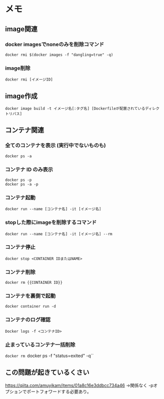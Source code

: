 # メモ

## image関連

### docker imagesでnoneのみを削除コマンド
`docker rmi $(docker images -f "dangling=true" -q)`

### image削除
`docker rmi [イメージID]`

## image作成
`docker image build -t イメージ名[:タグ名] [Dockerfileが配置されているディレクトリパス]`

## コンテナ関連

### 全てのコンテナを表示 (実行中でないものも)
`docker ps -a`

### コンテナ ID のみ表示
`docker ps -p`  
`docker ps -a -p`

### コンテナ起動
`docker run --name [コンテナ名] -it [イメージ名]`

### stopした際にimageを削除するコマンド
`docker run --name [コンテナ名] -it [イメージ名] --rm`

### コンテナ停止
`docker stop <CONTAINER IDまたはNAME>`

### コンテナ削除
`docker rm {{CONTAINER ID}}`

### コンテナを裏側で起動
`docker container run -d`

### コンテナのログ確認
`Docker logs -f <コンテナID>`

### 止まっているコンテナ一括削除
`docker rm `docker ps -f "status=exited" -q``

## この問題が起きているくさい
https://qiita.com/amuyikam/items/01a8c16e3ddbcc734a46
→関係なく -pオプションでポートフォワードする必要あり。

